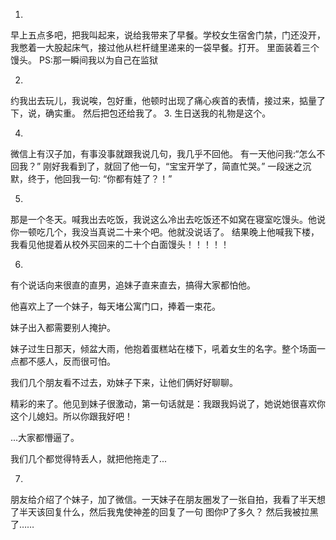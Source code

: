 
1.
早上五点多吧，把我叫起来，说给我带来了早餐。学校女生宿舍门禁，门还没开，我憋着一大股起床气，接过他从栏杆缝里递来的一袋早餐。打开。
里面装着三个馒头。
PS:那一瞬间我以为自己在监狱

2.
约我出去玩儿，我说唉，包好重，他顿时出现了痛心疾首的表情，接过来，掂量了下，说，确实重。
然后把包还给我了。
3.
生日送我的礼物是这个。

4.
微信上有汉子加，有事没事就跟我说几句，我几乎不回他。
有一天他问我:“怎么不回我？”
刚好我看到了，就回了他一句，“宝宝开学了，简直忙哭。”
一段迷之沉默，终于，他回我一句:
“你都有娃了？！”

5.
那是一个冬天。喊我出去吃饭，我说这么冷出去吃饭还不如窝在寝室吃馒头。他说你一顿吃几个，我没当真说二十来个吧。他就没说话了。
结果晚上他喊我下楼，我看见他提着从校外买回来的二十个白面馒头！！！！！

6.
有个说话向来很直的直男，追妹子直来直去，搞得大家都怕他。

他喜欢上了一个妹子，每天堵公寓门口，捧着一束花。

妹子出入都需要别人掩护。

妹子过生日那天，倾盆大雨，他抱着蛋糕站在楼下，吼着女生的名字。整个场面一点都不感人，反而很可怕。

我们几个朋友看不过去，劝妹子下来，让他们俩好好聊聊。

精彩的来了。他见到妹子很激动，第一句话就是：我跟我妈说了，她说她很喜欢你这个儿媳妇。所以你跟我好吧！

...大家都懵逼了。

我们几个都觉得特丢人，就把他拖走了...

7.
朋友给介绍了个妹子，加了微信。一天妹子在朋友圈发了一张自拍，我看了半天想了半天该回复什么，然后我鬼使神差的回复了一句
图你P了多久？
然后我被拉黑了……